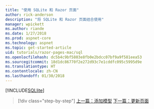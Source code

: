 ```yaml
---
title: "使用 SQLite 和 Razor 页面"
author: rick-anderson
description: "将 SQLite 和 Razor 页面结合使用"
manager: wpickett
ms.author: riande
ms.date: 1/27/2018
ms.prod: aspnet-core
ms.technology: aspnet
ms.topic: get-started-article
uid: tutorials/razor-pages-mac/sql
ms.openlocfilehash: dc5b4c9bf5803e8fb0e2bdcc07bf9a9f581eea53
ms.sourcegitcommit: 18d1dc86770f2e272d93c7e1cddfc095c5995d9e
ms.translationtype: HT
ms.contentlocale: zh-CN
ms.lasthandoff: 01/30/2018
---
```

[!INCLUDE[SQLlite](../../includes/RP/sql.md)]


>[!div class="step-by-step"]
[上一篇：添加模型](xref:tutorials/razor-pages-mac/model)
[下一篇：更新页面](xref:tutorials/razor-pages-mac/da1)
